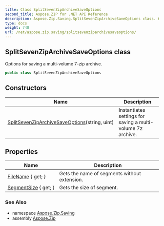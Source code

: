 ```yaml
---
title: Class SplitSevenZipArchiveSaveOptions
second_title: Aspose.ZIP for .NET API Reference
description: Aspose.Zip.Saving.SplitSevenZipArchiveSaveOptions class. Options for saving a multivolume 7zip archive
type: docs
weight: 740
url: /net/aspose.zip.saving/splitsevenziparchivesaveoptions/
---
```

## SplitSevenZipArchiveSaveOptions class

Options for saving a multi-volume 7-zip archive.

```csharp
public class SplitSevenZipArchiveSaveOptions
```

## Constructors

| Name | Description |
| --- | --- |
| [SplitSevenZipArchiveSaveOptions](splitsevenziparchivesaveoptions/)(string, uint) | Instantiates settings for saving a multi-volume 7z archive. |

## Properties

| Name | Description |
| --- | --- |
| [FileName](../../aspose.zip.saving/splitsevenziparchivesaveoptions/filename/) { get; } | Gets the name of segments without extension. |
| [SegmentSize](../../aspose.zip.saving/splitsevenziparchivesaveoptions/segmentsize/) { get; } | Gets the size of segment. |

### See Also

* namespace [Aspose.Zip.Saving](../../aspose.zip.saving/)
* assembly [Aspose.Zip](../../)


